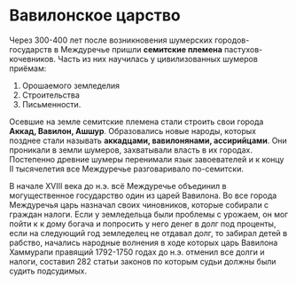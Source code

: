# Вавилонское царство
Через 300-400 лет после возникновения шумерских городов-государств в Междуречье пришли **семитские племена** пастухов-кочевников. Часть из них научилась у цивилизованных шумеров приёмам:
1. Орошаемого земледелия
2. Строительства
3. Письменности. 

Осевшие на земле семитские племена стали строить свои города **Аккад, Вавилон, Ашшур**. Образовались новые народы, которых позднее стали называть **аккадцами, вавилонянами, ассирийцами**. Они проникали в земли шумеров, захватывали власть в их городах. Постепенно древние шумеры перенимали язык завоевателей и к концу II тысячелетия все Междуречье разговаривало по-семитски.

В начале XVIII века до н.э. всё Междуречье объединил в могущественное государство один из царей Вавилона.  Во все города Междуречья царь назначал своих чиновников, которые собирали с граждан налоги. Если у земледельца были проблемы с урожаем, он мог пойти к к дому богача и попросить у него денег в долг под проценты, если на следующий год земледелец не отдавал долг, то забирал детей в рабство, начались народные волнения в ходе которых царь Вавилона Хаммурапи правящий 1792-1750 годах до н.э. отменил все долги и налоги, составил 282 статьи законов по которым судьи должны были судить подсудимых.